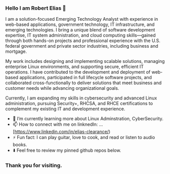 ### Hello I am Robert Elias :wave:

I am a solution-focused Emerging Technology Analyst with experience in web-based applications, government technology, IT infrastructure, and emerging technologies. I bring a unique blend of software development expertise, IT system administration, and cloud computing skills—gained through both hands-on projects and professional experience with the U.S. federal government and private sector industries, including business and mortgage.

My work includes designing and implementing scalable solutions, managing enterprise Linux environments, and supporting secure, efficient IT operations. I have contributed to the development and deployment of web-based applications, participated in full lifecycle software projects, and collaborated cross-functionally to deliver solutions that meet business and customer needs while advancing organizational goals.

Currently, I am expanding my skills in cybersecurity and advanced Linux administration, pursuing Security+, RHCSA, and RHCE certifications to complement my existing IT and development experience. 


- 🌱 I’m currently learning more about Linux Adminstration, CyberSecurity. 
- 📫 How to connect with me on linknedIn: ...[https://www.linkedin.com/in/elias-clearance/)
- ⚡ Fun fact: I can play guitar, love to cook, and read or listen to audio books. 
- :arrow_down: Feel free to review my pinned github repos below. 
### Thank you for visiting.

